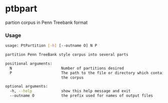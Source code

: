ptbpart
=======
partion corpus in Penn Treebank format

### Usage
```bash
usage: PtPartition [-h] [--outname O] N P

partition Penn TreeBank style corpus into several parts

positional arguments:
  N                      Number of partitions desired
  P                      The path to the file or directory which contains 
                         the corpus

optional arguments:
  -h, --help             show this help message and exit
  --outname O            the prefix used for names of output files
```
